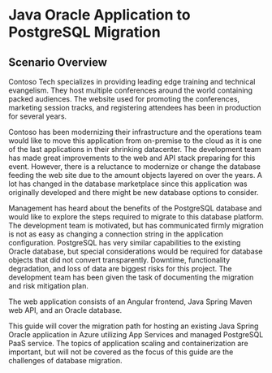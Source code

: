 # Java Oracle Application to PostgreSQL Migration 



## Scenario Overview
Contoso Tech specializes in providing leading edge training and technical evangelism.  They host multiple conferences around the world containing packed audiences.  The website used for promoting the conferences, marketing session tracks, and registering attendees has been in production for several years.  

Contoso has been modernizing their infrastructure and the operations team would like to move this application from on-premise to the cloud as it is one of the last applications in their shrinking datacenter.  The development team has made great improvements to the web and API stack preparing for this event.  However, there is a reluctance to modernize or change the database feeding the web site due to the amount objects layered on over the years.  A lot has changed in the database marketplace since this application was originally developed and there might be new database options to consider.

Management has heard about the benefits of the PostgreSQL database and would like to explore the steps required to migrate to this database platform.  The development team is motivated, but has communicated firmly migration is not as easy as changing a connection string in the application configuration.  PostgreSQL has very similar capabilities to the existing Oracle database, but special considerations would be required for database objects that did not convert transparently.  Downtime, functionality degradation, and loss of data are biggest risks for this project.  The development team has been given the task of documenting the migration and risk mitigation plan.

The web application consists of an Angular frontend, Java Spring Maven web API, and an Oracle database.

This guide will cover the migration path for hosting an existing Java Spring Oracle application in Azure utilizing App Services and managed PostgreSQL PaaS service.  The topics of application scaling and containerization are important, but will not be covered as the focus of this guide are the challenges of database migration.
